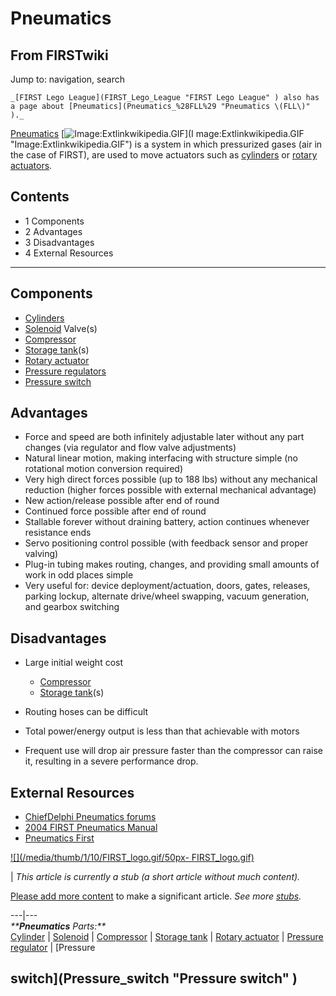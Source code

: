 # Pneumatics

## From FIRSTwiki

Jump to: navigation, search

```
_[FIRST Lego League](FIRST_Lego_League "FIRST Lego League" ) also has a page about [Pneumatics](Pneumatics_%28FLL%29 "Pneumatics \(FLL\)" )._
```

[Pneumatics](http://www.wikipedia.org/wiki/Pneumatics "wikipedia:Pneumatics") [![Image:Extlinkwikipedia.GIF](/media/c/cb/Extlinkwikipedia.GIF)](I
mage:Extlinkwikipedia.GIF "Image:Extlinkwikipedia.GIF") is a system in which pressurized gases (air in the case of FIRST), are used to move actuators such as [cylinders](Cylinder "Cylinder") or [rotary actuators](Rotary_actuator "Rotary actuator").

## Contents

- 1 Components
- 2 Advantages
- 3 Disadvantages
- 4 External Resources

--------------------------------------------------------------------------------

## Components

- [Cylinders](Cylinder "Cylinder")
- [Solenoid](Solenoid "Solenoid") Valve(s)
- [Compressor](Compressor "Compressor")
- [Storage tank](Storage_tank "Storage tank")(s)
- [Rotary actuator](Rotary_actuator "Rotary actuator")
- [Pressure regulators](Pressure_regulator "Pressure regulator")
- [Pressure switch](Pressure_switch "Pressure switch")

## Advantages

- Force and speed are both infinitely adjustable later without any part changes (via regulator and flow valve adjustments)
- Natural linear motion, making interfacing with structure simple (no rotational motion conversion required)
- Very high direct forces possible (up to 188 lbs) without any mechanical reduction (higher forces possible with external mechanical advantage)
- New action/release possible after end of round
- Continued force possible after end of round
- Stallable forever without draining battery, action continues whenever resistance ends
- Servo positioning control possible (with feedback sensor and proper valving)
- Plug-in tubing makes routing, changes, and providing small amounts of work in odd places simple
- Very useful for: device deployment/actuation, doors, gates, releases, parking lockup, alternate drive/wheel swapping, vacuum generation, and gearbox switching

## Disadvantages

- Large initial weight cost 

  - [Compressor](Compressor "Compressor")
  - [Storage tank](Storage_tank "Storage tank")(s)

- Routing hoses can be difficult
- Total power/energy output is less than that achievable with motors
- Frequent use will drop air pressure faster than the compressor can raise it, resulting in a severe performance drop.

## External Resources

- [ChiefDelphi Pneumatics forums](http://www.chiefdelphi.com/forums/forumdisplay.php?f=54 "http://www.chiefdelphi.com/forums/forumdisplay.php?f=54")
- [2004 FIRST Pneumatics Manual](http://www2.usfirst.org/2004comp/2004_FIRST_Pneumatics_Manual.pdf "http://www2.usfirst.org/2004comp/2004_FIRST_Pneumatics_Manual.pdf")
- [Pneumatics First](http://www.pneumaticsfirst.org/ "http://www.pneumaticsfirst.org/")

[![](/media/thumb/1/10/FIRST_logo.gif/50px-
FIRST_logo.gif)](Image:FIRST_logo.gif)

| _This article is currently a stub (a short article without much content)._

[Please add more content](http://www.firstwiki.net/index.php?title=Pneumatics&action=edit "http://www.firstwiki.net/index.php?title=Pneumatics&action=edit") to make a significant article. _See more [stubs](Special:Shortpages "Special:Shortpages")._

---|---<br>
_****Pneumatics** Parts:**_<br>
[Cylinder](Cylinder "Cylinder") | [Solenoid](Solenoid "Solenoid") | [Compressor](Compressor "Compressor") | [Storage tank](Storage_tank "Storage tank") | [Rotary actuator](Rotary_actuator "Rotary actuator") | [Pressure regulator](Pressure_regulator "Pressure regulator") | [Pressure

## switch](Pressure_switch "Pressure switch" )
